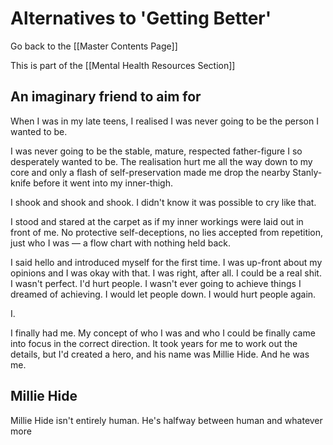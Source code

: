 # Alternatives to 'Getting Better'

Go back to the [[Master Contents Page]]

This is part of the [[Mental Health Resources Section]]

## An imaginary friend to aim for

When I was in my late teens, I realised I was never going to be the person I wanted to be.

I was never going to be the stable, mature, respected father-figure I so desperately wanted to be. The realisation hurt me all the way down to my core and only a flash of self-preservation made me drop the nearby Stanly-knife before it went into my inner-thigh. 

I shook and shook and shook. I didn't know it was possible to cry like that. 

I stood and stared at the carpet as if my inner workings were laid out in front of me. No protective self-deceptions, no lies accepted from repetition, just who I was — a flow chart with nothing held back. 

I said hello and introduced myself for the first time. I was up-front about my opinions and I was okay with that. I was right, after all. I could be a real shit. I wasn't perfect. I'd hurt people. I wasn't ever going to achieve things I dreamed of achieving. I would let people down. I would hurt people again.

I.

I finally had me. My concept of who I was and who I could be finally came into focus in the correct direction. It took years for me to work out the details, but I'd created a hero, and his name was Millie Hide. And he was me.

## Millie Hide

Millie Hide isn't entirely human. He's halfway between human and whatever more 